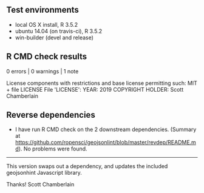 ## Test environments

* local OS X install, R 3.5.2
* ubuntu 14.04 (on travis-ci), R 3.5.2
* win-builder (devel and release)

## R CMD check results

0 errors | 0 warnings | 1 note

   License components with restrictions and base license permitting such:
     MIT + file LICENSE
   File 'LICENSE':
     YEAR: 2019
     COPYRIGHT HOLDER: Scott Chamberlain

## Reverse dependencies

* I have run R CMD check on the 2 downstream dependencies. (Summary at <https://github.com/ropensci/geojsonlint/blob/master/revdep/README.md>). No problems were found.

---

This version swaps out a dependency, and updates the included geojsonhint Javascript library.

Thanks! 
Scott Chamberlain
